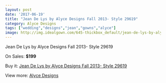 ```yaml
---
layout: post
date: '2017-06-19'
title: "Jean De Lys by Alyce Designs Fall 2013- Style 29619"
category: Alyce Designs
tags: ["wedding","designs","jean","gowns","alyce"]
image: http://img.idealgown.com/645-thickbox_default/jean-de-lys-by-alyce-designs-fall-2013-style-29619.jpg
---
```

Jean De Lys by Alyce Designs Fall 2013- Style 29619

On Sales: **$199**
<a href="https://www.idealgown.com/en/alyce-designs/263-jean-de-lys-by-alyce-designs-fall-2013-style-29619.html"><amp-img layout="responsive" width="600" height="600" src="//img.idealgown.com/645-thickbox_default/jean-de-lys-by-alyce-designs-fall-2013-style-29619.jpg" alt="Jean De Lys by Alyce Designs Fall 2013- Style 29619 0" /></a>

Buy it: [Jean De Lys by Alyce Designs Fall 2013- Style 29619](https://www.idealgown.com/en/alyce-designs/263-jean-de-lys-by-alyce-designs-fall-2013-style-29619.html "Jean De Lys by Alyce Designs Fall 2013- Style 29619")

View more: [Alyce Designs](https://www.idealgown.com/en/5-alyce-designs "Alyce Designs")